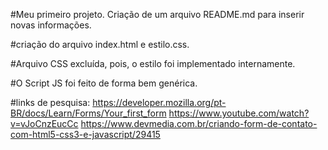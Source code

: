#Meu primeiro projeto. Criação de um arquivo README.md para inserir novas informações.


#criação do arquivo index.html e estilo.css.

#Arquivo CSS excluída, pois, o estilo foi implementado internamente.

#O Script JS foi feito de forma bem genérica.


#links de pesquisa:
https://developer.mozilla.org/pt-BR/docs/Learn/Forms/Your_first_form
https://www.youtube.com/watch?v=vJoCnzEucCc
https://www.devmedia.com.br/criando-form-de-contato-com-html5-css3-e-javascript/29415